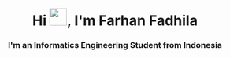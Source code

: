 <h1 align="center">Hi <img src="https://media.giphy.com/media/hvRJCLFzcasrR4ia7z/giphy.gif" width="35">, I'm Farhan Fadhila</h1>
<h3 align="center">I'm an Informatics Engineering Student from Indonesia</h3>


